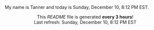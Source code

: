 My name is Tanner and today is Sunday, December 10, 8:12 PM EST.

<p align="center">This <i>README</i> file is generated <b>every 3 hours</b>!</br>Last refresh: Sunday, December 10, 8:12 PM EST<br /></p>
